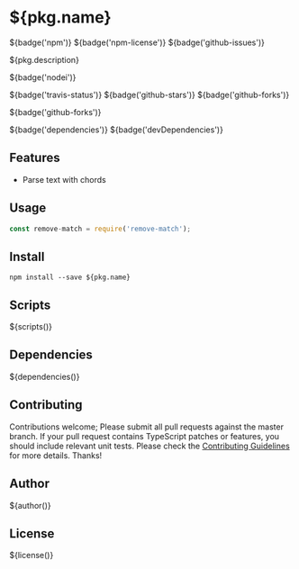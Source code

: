 # ${pkg.name}

${badge('npm')} ${badge('npm-license')} ${badge('github-issues')}

${pkg.description}

${badge('nodei')}

${badge('travis-status')}
${badge('github-stars')}
${badge('github-forks')}

${badge('github-forks')}

${badge('dependencies')}
${badge('devDependencies')}

## Features

- Parse text with chords

## Usage

```js
const remove-match = require('remove-match');
```

## Install

`npm install --save ${pkg.name}`


## Scripts

${scripts()}

## Dependencies

${dependencies()}

## Contributing

Contributions welcome; Please submit all pull requests against the master branch. If your pull request contains TypeScript patches or features, you should include relevant unit tests. Please check the [Contributing Guidelines](contributng.md) for more details. Thanks!

## Author

${author()}

## License

${license()}